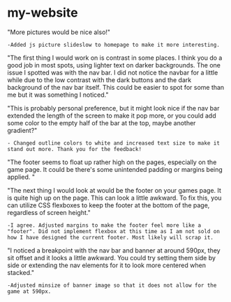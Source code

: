 # my-website

"More pictures would be nice also!"
    
    -Added js picture slideslow to homepage to make it more interesting.



"The first thing I would work on is contrast in some places. I think you do a good job in most spots, using lighter text on darker backgrounds. The one issue I spotted was with the nav bar. I did not notice the navbar for a little while due to the low contrast with the dark buttons and the dark background of the nav bar itself. This could be easier to spot for some than me but it was something I noticed."

"This is probably personal preference, but it might look nice if the nav bar extended the length of the screen to make it pop more, or you could add some color to the empty half of the bar at the top, maybe another gradient?"

    - Changed outline colors to white and increased text size to make it stand out more. Thank you for the feedback!



"The footer seems to float up rather high on the pages, especially on the game page. It could be there's some unintended padding or margins being applied. "

"The next thing I would look at would be the footer on your games page. It is quite high up on the page. This can look a little awkward. To fix this, you can utilize CSS flexboxes to keep the footer at the bottom of the page, regardless of screen height."

    -I agree. Adjusted margins to make the footer feel more like a "footer". Did not implement flexbox at this time as I am not sold on how I have designed the current footer. Most likely will scrap it. 


"I noticed a breakpoint with the nav bar and banner at around 590px, they sit offset and it looks a little awkward. You could try setting them side by side or extending the nav elements for it to look more centered when stacked."

    -Adjusted minsize of banner image so that it does not allow for the game at 590px.
